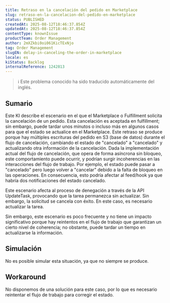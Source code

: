 ```yaml
---
title: Retraso en la cancelación del pedido en Marketplace
slug: retraso-en-la-cancelacion-del-pedido-en-marketplace
status: PUBLISHED
createdAt: 2025-08-12T18:46:37.854Z
updatedAt: 2025-08-12T18:46:37.854Z
contentType: knownIssue
productTeam: Order Management
author: 2mXZkbi0oi061KicTExNjo
tag: Order Management
slugEN: delay-in-canceling-the-order-in-marketplace
locale: es
kiStatus: Backlog
internalReference: 1242813
---
```


>ℹ️ Este problema conocido ha sido traducido automáticamente del inglés.

## Sumario


Este KI describe el escenario en el que el Marketplace o Fulfillment solicita la cancelación de un pedido. Esta cancelación es aceptada en fulfillment; sin embargo, puede tardar unos minutos o incluso más en algunos casos para que el estado se actualice en el Marketplace. Este retraso se produce porque hay múltiples escrituras del pedido en S3 (base de datos) durante el flujo de cancelación, cambiando el estado de "cancelado" a "cancelado" y actualizando otra información de la cancelación. Dada la implementación actual del flujo de cancelación, que opera de forma asíncrona sin bloqueo, este comportamiento puede ocurrir, y podrían surgir incoherencias en las interacciones del flujo de trabajo. Por ejemplo, el estado puede pasar a "cancelado" pero luego volver a "cancelar" debido a la falta de bloqueo en las operaciones. En consecuencia, esto podría afectar al feed/hook ya que habría dos notificaciones del estado cancelado.

Este escenario afecta al proceso de denegación a través de la API UpdateTask, provocando que la tarea permanezca sin actualizar. Sin embargo, la solicitud se cancela con éxito. En este caso, es necesario actualizar la tarea.

Sin embargo, este escenario es poco frecuente y no tiene un impacto significativo porque hay reintentos en el flujo de trabajo que garantizan un cierto nivel de coherencia; no obstante, puede tardar un tiempo en actualizarse la información.

## Simulación


No es posible simular esta situación, ya que no siempre se produce.

## Workaround


No disponemos de una solución para este caso, por lo que es necesario reintentar el flujo de trabajo para corregir el estado.



